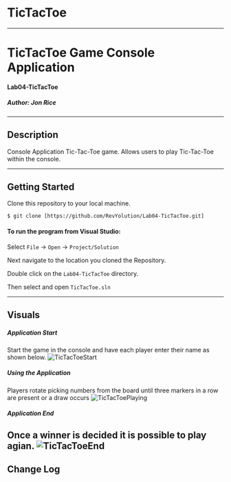 # TicTacToe
------------------------------

# TicTacToe Game Console Application 
#### Lab04-TicTacToe
##### *Author: Jon Rice*

------------------------------

## Description
Console Application Tic-Tac-Toe game. Allows users to play Tic-Tac-Toe within the console. 

------------------------------

## Getting Started
Clone this repository to your local machine.
```
$ git clone [https://github.com/RevYolution/Lab04-TicTacToe.git]
```
#### To run the program from Visual Studio:
Select ```File``` -> ```Open``` -> ```Project/Solution```

Next navigate to the location you cloned the Repository.

Double click on the ```Lab04-TicTacToe``` directory.

Then select and open ```TicTacToe.sln```

------------------------------

## Visuals

##### Application Start
Start the game in the console and have each player enter their name as shown below.
![TicTacToeStart](https://user-images.githubusercontent.com/47017138/59636937-90b49e00-9109-11e9-89cf-e0ed4d2cdbc9.PNG)
##### Using the Application
Players rotate picking numbers from the board until three markers in a row are present or a draw occurs
![TicTacToePlaying](https://user-images.githubusercontent.com/47017138/59636954-9a3e0600-9109-11e9-9bea-244e53a8f89c.PNG)
##### Application End
Once a winner is decided it is possible to play agian. 
![TicTacToeEnd](https://user-images.githubusercontent.com/47017138/59636953-9a3e0600-9109-11e9-87e9-2e340669e765.PNG)
------------------------------

## Change Log
